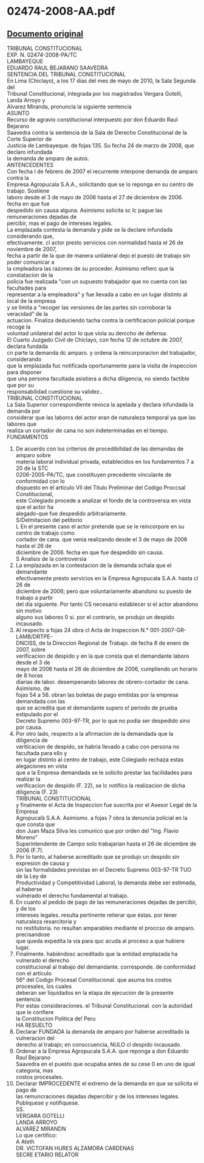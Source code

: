 
02474-2008-AA.pdf
=================
  
[Documento original](https://tc.gob.pe/jurisprudencia/2010/02474-2008-AA.pdf)  
---  
TRIBUNAL CONSTITUCIONAL  
EXP. N. 02474-2008-PA/TC  
LAMBAYEQUE  
EDUARDO RAUL BEJARANO SAAVEDRA  
SENTENCIA DEL TRIBUNAL CONSTITUCIONAL  
En Lima (Chiclayo), a los 17 dias del mes de mayo de 2010, la Sala Segunda del  
Tribunal Constitucional, integrada por los magistrados Vergara Gotelli, Landa Arroyo y  
Alvarez Miranda, pronuncia la siguiente sentencia  
ASUNTO  
Recurso de agravio constitucional interpuesto por don Eduardo Raul Bejarano  
Saavedra contra la sentencia de la Sala de Derecho Constitucional de la Corte Superior de  
Justicia de Lambayeque. de fojas 135. Su fecha 24 de marzo de 2008, que declaro infundada  
la demanda de amparo de autos.  
ANTENCEDENTES  
Con fecha I de febrero de 2007 el recurrente interpone demanda de amparo contra la  
Empresa Agropucala S.A.A., solicitando que se lo reponga en su centro de trabajo. Sostiene  
laboro desde el 3 de mayo de 2006 hasta el 27 de diciembre de 2006. fecha en que fue  
despedido sin causa alguna. Asimismo solicita sc lc pague las remuneraciones dejadas de  
percibir, mas el pago de intereses legales.  
La emplazada contesta la demanda y pide se la declare infundada considerando que,  
efectivamente. cl actor presto servicios con normalidad hasta el 26 de noviembre de 2007,  
fecha a partir de la que de manera unilateral dejo el puesto de trabajo sin poder comunicar a  
la cmpleadora las razones de su proceder. Asimismo refierc que la constatacion de la  
policia fue realizada "con un supuesto trabajador que no cuenta con las facultades para  
representar a la empleadora" y fue llevada a cabo en un lugar distinto al local de la empresa  
y se limita a "recoger las versiones de las partes sin corroborar la veracidad" de la  
actuacion. Finaliza deduciendo tacha contra la certificacion policial porque recoge la  
voluntad unilateral del actor lo que viola su derccho de defensa.  
El Cuarto Juzgado Civil de Chiclayo, con fecha 12 de octubre de 2007, declara fundada  
cn parte la demanda dc amparo. y ordena la reincorporacion del trabajador, considerando  
que la emplazada fuc notificada oportunamente para la visita de inspeccion para disponer  
que una persona facultada asistiera a dicha diligencia, no siendo factible que por su  
responsabilidad cuestione su validez..  
TRIBUNAL CONSTITUCIONAL  
La Sala Superior correspondiente revoca la apelada y declara infundada la demanda por  
considerar que las laborcs del actor eran de naturaleza temporal ya que las labores que  
realiza un cortador de cana no son indeterminadas en el tiempo.  
FUNDAMENTOS  
1. De acuerdo con los criterios de procedibilidad de las demandas de amparo sobre  
materia laboral individual privada, establecidos en los fundamentos 7 a 20 de la STC  
0206-2005-PA/TC, que constituyen precedente vinculante de conformidad con lo  
dispuesto en el articulo VII del Titulo Preliminar del Codigo Proccsal Constitucional,  
este Colegiado procede a analizar el fondo de la controversia en vista que el actor ha  
alegado-que fue despedido arbitrariamente.  
S/Delmitacion del petitorio  
L En el presente caso el actor pretende que se le reincorpore en su centro de trabajo como  
cortador de cana. que venia realizando desde el 3 de mayo de 2006 hasta el 26 de  
diciembre de 2006. fecha en que fue despedido sin causa.  
S Analisis de la controversia  
3. La emplazada en la contestacion de la demanda schala que el demandante  
efectivamente presto servicios en la Empresa Agropucala S.A.A. hasta cl 26 de  
diciembre de 2006; pero que voluntariamente abandono su puesto de trabajo a partir  
del dia siguiente. Por tanto CS necesario establecer si el actor abandono sin motivo  
alguno sus labores 0 si. por el contrario, se produjo un despido incausado.  
4. Al respecto a fojas 24 obra cl Acta de Inspeccion N.° 001-2007-GR-LAMB/DRTPE-  
DNCISS, de la Direccion Regional de Trabajo. de fecha 8 de enero de 2007, sobre  
verificacion de despido y en la que consta que el demandante laboro desde el 3 de  
mayo de 2006 hasta el 26 de diciembre de 2006, cumpliendo un horario de 8 horas  
diarias de labor. desempenando labores de obrero-cortador de cana. Asimismo, de  
fojas 54 a 56. obran las boletas de pago emitidas por la empresa demandada con las  
que se acredita que el demandante supero e! periodo de prueba estipulado por el  
Decreto Supremo 003-97-TR, por lo que no podia ser despedido sino por causa.  
5. Por otro lado, respecto a la afirmacion de la demandada que la diligencia de  
veriticacion de despido, se habria llevado a cabo con persona no facultada para ello y  
en lugar distinto al centro de trabajo, este Colegiado rechaza estas alegaciones en vista  
que a la Empresa demandada se le solicito prestar las facilidades para realizar la  
verificacion de despido (F. 22), se lc notifico la realizacion de dicha diligencia (F. 23)  
TRIBUNAL CONSTITUCIONAL  
y finalmente el Acta de Inspeccion fue suscrita por el Asesor Legal de la Empresa  
Agropucalà S.A.A. Asimismo. a fojas 7 obra la denuncia policial en la que consta que  
don Juan Maza Silva les comunico que por orden del "Ing. Flavio Moreno"  
Superintendente de Campo solo trabajarian hasta el 26 de diciembre de 2006 (F.7).  
6. Por lo tanto, al haberse acreditado que se produjo un despido sin expresion de causa y  
sin las formalidades previstas en el Decreto Supremo 003-97-TR TUO de la Ley de  
Productividad y Competitividad Laboral, la demanda debe ser estimada, al haberse  
vulnerado el derecho fundamental al trabajo.  
7. En cuanto al pedido de pago de las remuneraciones dejadas de percibir, y de los  
intereses legales. resulta pertinente reiterar que éstas. por tener naturaleza resarcitoria y  
no restitutoria. no resultan amparables mediante el proccso de amparo. precisandose  
que queda expedita la via para quc acuda al proceso a que hubiere lugar.  
8. Finalmente. habiéndosc acreditado que la entidad emplazada ha vulnerado el derecho  
constitucional al trabajo del demandante. corresponde. de conformidad con el articulo  
56° del Codigo Procesal Constitucional. que asuma los costos procesales, los cuales  
deberan ser liquidados en la etapa de ejecucion de la presente sentencia.  
Por estas consideraciones. el Tribunal Constitucional. con la autoridad que le confiere  
la Constitucion Politica de! Peru  
HA RESUELTO  
1. Declarar FUNDADA la demanda de amparo por haberse acreditado la vulneracion del  
derecho al trabajo; en consccuencia, NULO cl despido incausado.  
2. Ordenar a la Empresa Agropucala S.A.A. que reponga a don Eduardo Raul Bejarano  
Saavedra en el puesto que ocupaba antes de su cese 0 en uno de igual categoria, mas  
costos procesales.  
3. Declarar IMPROCEDENTE el extremo de la demanda en que se solicita el pago de  
las remuncraciones dejadas depercibir y de los intereses legales.  
Publiquese y notifiquese.  
SS.  
VERGARA GOTELLI  
LANDA ARROYO  
ALVAREZ MIRANDN  
Lo que certifico:  
A Ateth  
DR. VICTOFAN HURES ALZAMORA CARDENAS  
SECRE ETARIO RELATOR